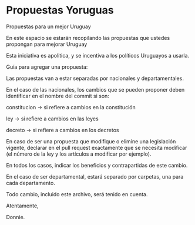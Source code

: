 # Propuestas Yoruguas

Propuestas para un mejor Uruguay

En este espacio se estarán recopilando las propuestas que ustedes propongan para mejorar Uruguay

Esta iniciativa es apolitica, y se incentiva a los políticos Uruguayos a usarla.

Guía para agregar una propuesta:

Las propuestas van a estar separadas por nacionales y departamentales.

En el caso de las nacionales, los cambios que se pueden proponer deben identificar en el nombre del commit si son:

constitucion -> si refiere a cambios en la constitución

ley -> si refiere a cambios en las leyes

decreto -> si refiere a cambios en los decretos

En caso de ser una propuesta que modifique o elimine una legislación vigente, declarar en el pull request exactamente que se necesita modificar (el número de la ley y los artículos a modificar por ejemplo).

En todos los casos, indicar los beneficios y contrapartidas de este cambio.

En el caso de ser departamental, estará separado por carpetas, una para cada departamento.

Todo cambio, incluido este archivo, será tenido en cuenta.

Atentamente,

Donnie.
